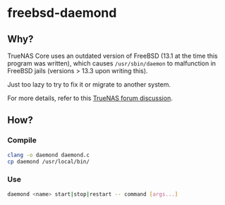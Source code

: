 # freebsd-daemond

## Why?

TrueNAS Core uses an outdated version of FreeBSD (13.1 at the time this program was written), which causes `/usr/sbin/daemon` to malfunction in FreeBSD jails (versions > 13.3 upon writing this). 

Just too lazy to try to fix it or migrate to another system.

For more details, refer to this [TrueNAS forum discussion](https://forums.truenas.com/t/any-idea-why-usr-sbin-daemon-is-not-starting-processes/137/).

## How?

### Compile

```sh
clang -o daemond daemond.c
cp daemond /usr/local/bin/
```

### Use

```sh
daemond <name> start|stop|restart -- command [args...]
```
